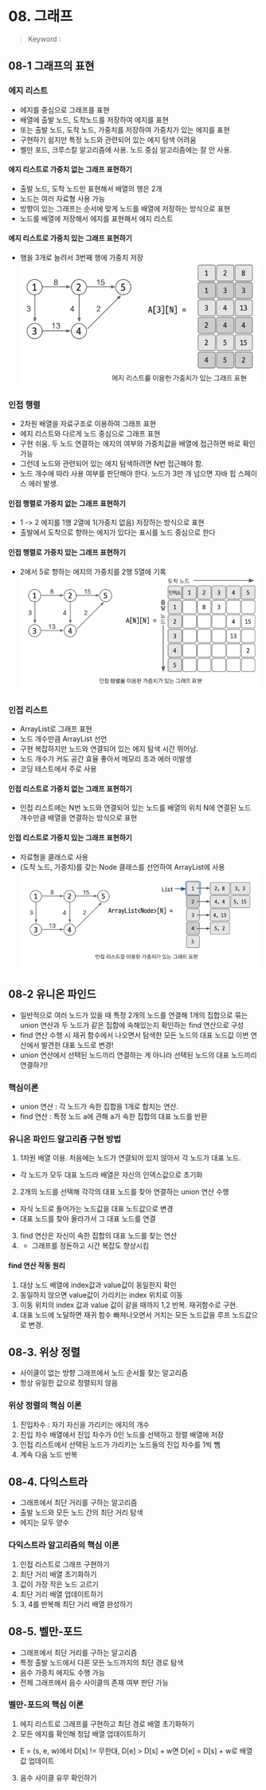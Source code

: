 # 08. 그래프
> Keyword : 

## 08-1 그래프의 표현
### 에지 리스트
- 에지를 중심으로 그래프를 표현
- 배열에 출발 노드, 도착노드를 저장하여 에지를 표현
- 또는 출발 노드, 도착 노드, 가중치를 저장하여 가중치가 있는 에지를 표현
- 구현하기 쉽지만 특정 노드와 관련되어 있는 에지 탐색 어려움
- 벨만 포드, 크루스칼 알고리즘에 사용. 노드 중심 알고리즘에는 잘 안 사용.

#### 에지 리스트로 가중치 없는 그래프 표현하기
- 출발 노드, 도착 노드만 표현해서 배열의 행은 2개
- 노드는 여러 자료형 사용 가능
- 방향이 있는 그래프는 순서에 맞게 노드를 배열에 저장하는 방식으로 표현
- 노드를 배열에 저장해서 에지를 표현해서 에지 리스트

#### 에지 리스트로 가중치 있는 그래프 표현하기
- 행을 3개로 늘려서 3번째 행에 가중치 저장
  ![edge_list](./src/edge_list.png)

### 인접 행렬
- 2차원 배열을 자료구조로 이용하여 그래프 표현 
- 에지 리스트와 다르게 노드 중심으로 그래프 표현
- 구현 쉬움. 두 노드 연결하는 에지의 여부와 가중치값을 배열에 접근하면 바로 확인가능
- 그런데 노드와 관련되어 있는 에지 탐색하려면 N번 접근해야 함.
- 노드 개수에 따라 사용 여부를 판단해야 한다. 노드가 3만 개 넘으면 자바 힙 스페이스 에러 발생.

#### 인접 행렬로 가중치 없는 그래프 표현하기
- 1 -> 2 에지를 1행 2열에 1(가중치 없음) 저장하는 방식으로 표현
- 출발에서 도착으로 향하는 에지가 있다는 표시를 노드 중심으로 한다

#### 인접 행렬로 가중치 있는 그래프 표현하기
- 2에서 5로 향하는 에지의 가중치를 2행 5열에 기록
![adjacency_matrix](./src/adjacency_matrix.png)

### 인접 리스트
- ArrayList로 그래프 표현
- 노드 개수만큼 ArrayList 선언
- 구현 복잡하지만 노드와 연결되어 있는 에지 탐색 시간 뛰어남.
- 노드 개수가 커도 공간 효율 좋아서 메모리 초과 에러 미발생
- 코딩 테스트에서 주로 사용 

#### 인접 리스트로 가중치 없는 그래프 표현하기
- 인접 리스트에는 N번 노드와 연결되어 있는 노드를 배열의 위치 N에 연결된 노드 개수만큼 배열을 연결하는 방식으로 표현

#### 인접 리스트로 가중치 있는 그래프 표현하기
- 자료형을 클래스로 사용
- (도착 노드, 가중치)를 갖는 Node 클래스를 선언하여 ArrayList에 사용 
![adjacency_list](./src/adjacency_list.png)


## 08-2 유니온 파인드
- 일반적으로 여러 노드가 있을 때 특정 2개의 노드를 연결해 1개의 집합으로 묶는 union 연산과 두 노드가 같은 집합에 속해있는지 확인하는 find 연산으로 구성
- find 연산 수행 시 재귀 함수에서 나오면서 탐색한 모든 노드의 대표 노드값 이번 연산에서 발견한 대표 노드로 변경!
- union 연산에서 선택된 노드끼리 연결하는 게 아니라 선택된 노드의 대표 노드끼리 연결하기!

### 핵심이론
- union 연산 : 각 노드가 속한 집합을 1개로 합치는 연산.
- find 연산 : 특정 노드 a에 관해 a가 속한 집합의 대표 노드를 반환 

### 유니온 파인드 알고리즘 구현 방법
1. 1차원 배열 이용. 처음에는 노드가 연결되어 있지 않아서 각 노드가 대표 노드.
- 각 노드가 모두 대표 노드라 배열은 자신의 인덱스값으로 초기화
2. 2개의 노드를 선택해 각각의 대표 노드를 찾아 연결하는 union 연산 수행
- 자식 노드로 들어가는 노드값을 대표 노드값으로 변경
- 대표 노드를 찾아 올라가서 그 대표 노드를 연결
3. find 연산은 자신이 속한 집합의 대표 노드를 찾는 연산
4. - 그래프를 정돈하고 시간 복잡도 향상시킴

#### find 연산 작동 원리
1. 대상 노드 배열에 index값과 value값이 동일한지 확인
2. 동일하지 않으면 value값이 가리키는 index 위치로 이동
3. 이동 위치의 index 값과 value 값이 같을 때까지 1,2 반복. 재귀함수로 구현.
4. 대표 노드에 노달하면 재귀 함수 빠져나오면서 거치는 모든 노드값을 루프 노드값으로 변경.

## 08-3. 위상 정렬
- 사이클이 없는 방향 그래프에서 노드 순서를 찾는 알고리즘
- 항상 유일한 값으로 정렬되지 않음

### 위상 정렬의 핵심 이론
1. 진입차수 : 자기 자신을 가리키는 에지의 개수
2. 진입 차수 배열에서 진입 차수가 0인 노드를 선택하고 정렬 배열에 저장
3. 인접 리스트에서 선택된 노드가 가리키는 노드들의 진입 차수를 1씩 뺌
4. 계속 다음 노드 반복

## 08-4. 다익스트라
- 그래프에서 최단 거리를 구하는 알고리즘
- 출발 노드와 모든 노드 간의 최단 거리 탐색
- 에지는 모두 양수

### 다익스트라 알고리즘의 핵심 이론
1. 인접 리스트로 그래프 구현하기
2. 최단 거리 배열 초기화하기
3. 값이 가장 작은 노드 고르기
4. 최단 거리 배열 업데이트하기
5. 3, 4를 반복해 최단 거리 배열 완성하기

## 08-5. 벨만-포드
- 그래프에서 최단 거리를 구하는 알고리즘
- 특정 출발 노드에서 다른 모든 노드까지의 최단 경로 탐색
- 음수 가중치 에지도 수행 가능
- 전체 그래프에서 음수 사이클의 존재 여부 판단 가능

### 벨만-포드의 핵심 이론
1. 에지 리스트로 그래프를 구현하고 최단 경로 배열 초기화하기
2. 모든 에지를 확인해 정답 배열 업데이트하기
- E = (s, e, w)에서 D[s] != 무한대, D[e] > D[s] + w면 D[e] = D[s] + w로 배열 값 업데이트
3. 음수 사이클 유무 확인하기